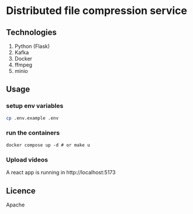 # Distributed file compression service

## Technologies

1. Python (Flask)
2. Kafka
3. Docker
4. ffmpeg
5. minio

## Usage

### setup env variables

```bash
cp .env.example .env
```

### run the containers

```
docker compose up -d # or make u
```

### Upload videos

A react app is running in http://localhost:5173

## Licence

Apache
